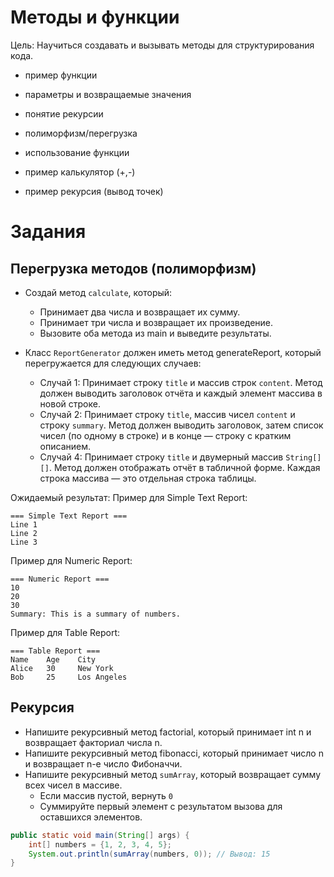 # Методы и функции

Цель: Научиться создавать и вызывать методы для структурирования кода.

* пример функции 
* параметры и возвращаемые значения
* понятие рекурсии
* полиморфизм/перегрузка
* использование функции

* пример калькулятор (+,-)
* пример рекурсия (вывод точек) 

# Задания

## Перегрузка методов (полиморфизм)
* Создай метод `calculate`, который:
    * Принимает два числа и возвращает их сумму.
    * Принимает три числа и возвращает их произведение.
    * Вызовите оба метода из main и выведите результаты.

* Класс `ReportGenerator` должен иметь метод generateReport, который перегружается для следующих случаев:
  * Случай 1: Принимает строку `title` и массив строк `content`. Метод должен выводить заголовок отчёта и каждый элемент массива в новой строке.
  * Случай 2: Принимает строку `title`, массив чисел `content` и строку `summary`. Метод должен выводить заголовок, затем список чисел (по одному в строке) и в конце — строку с кратким описанием.
  * Случай 4: Принимает строку `title` и двумерный массив `String[][]`. Метод должен отображать отчёт в табличной форме. Каждая строка массива — это отдельная строка таблицы.

Ожидаемый результат:
Пример для Simple Text Report:
```
=== Simple Text Report ===
Line 1
Line 2
Line 3
```
Пример для Numeric Report:
```
=== Numeric Report ===
10
20
30
Summary: This is a summary of numbers.
```

Пример для Table Report:
```
=== Table Report ===
Name    Age    City
Alice   30     New York
Bob     25     Los Angeles
```


## Рекурсия
* Напишите рекурсивный метод factorial, который принимает int n и возвращает факториал числа n.
* Напишите рекурсивный метод fibonacci, который принимает число n и возвращает n-е число Фибоначчи.
* Напишите рекурсивный метод `sumArray`, который возвращает сумму всех чисел в массиве.
  * Если массив пустой, вернуть `0`
  * Суммируйте первый элемент с результатом вызова для оставшихся элементов.

```java
public static void main(String[] args) {
    int[] numbers = {1, 2, 3, 4, 5};
    System.out.println(sumArray(numbers, 0)); // Вывод: 15
}
```